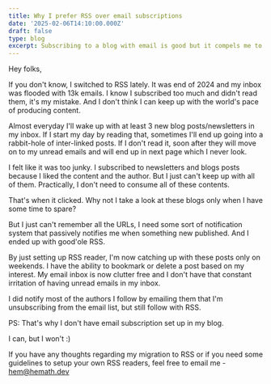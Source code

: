 ```yaml
---
title: Why I prefer RSS over email subscriptions
date: '2025-02-06T14:10:00.000Z'
draft: false
type: blog
excerpt: Subscribing to a blog with email is good but it compels me to consume a ton content every morning. I'd rather setup RSS and read things on my free time.
---
```


Hey folks,

If you don't know, I switched to RSS lately. It was end of 2024 and my inbox was flooded with 13k emails. I know I subscribed too much and didn't read them, it's my mistake. And I don't think I can keep up with the world's pace of producing content.

Almost everyday I'll wake up with at least 3 new blog posts/newsletters in my inbox. If I start my day by reading that, sometimes I'll end up going into a rabbit-hole of inter-linked posts. If I don't read it, soon after they will move on to my unread emails and will end up in next page which I never look.

I felt like it was too junky. I subscribed to newsletters and blogs posts because I liked the content and the author. But I just can't keep up with all of them. Practically, I don't need to consume all of these contents.

That's when it clicked. Why not I take a look at these blogs only when I have some time to spare?

But I just can't remember all the URLs, I need some sort of notification system that passively notifies me when something new published. And I ended up with good'ole RSS.

By just setting up RSS reader, I'm now catching up with these posts only on weekends. I have the ability to bookmark or delete a post based on my interest. My email inbox is now clutter free and I don't have that constant irritation of having unread emails in my inbox.

I did notify most of the authors I follow by emailing them that I'm unsubscribing from the email list, but still follow with RSS.

PS: That's why I don't have email subscription set up in my blog.

I can, but I won't :)

If you have any thoughts regarding my migration to RSS or if you need some guidelines to setup your own RSS readers, feel free to email me - [hem@hemath.dev](hem@hemath.dev)